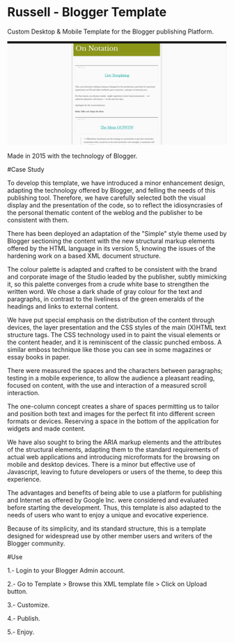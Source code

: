 # Russell - Blogger Template
Custom Desktop & Mobile Template for the Blogger publishing Platform.


 ![](https://github.com/delfiramirez/Russell-blogger-template/blob/master/assets/splash.png)


Made in 2015 with the technology of Blogger.

#Case Study

To develop this template, we have introduced a minor enhancement design, adapting the technology offered by Blogger, and felling the needs of this publishing tool. Therefore, we have carefully selected both the visual display and the presentation of the code, so to reflect the idiosyncrasies of the personal thematic content of the weblog and the publisher to be consistent with them.

There has been deployed an adaptation of the "Simple" style theme used by Blogger sectioning the content with the new structural markup elements offered by the HTML language in its version 5, knowing the issues of the hardening work on a based XML document structure.

The colour palette is adapted and crafted to be consistent with the brand and  corporate image of the Studio leaded by the publisher, subtly mimicking it, so this palette converges from a crude white base to strengthen the written word. We chose a dark shade of gray colour for the text and paragraphs, in contrast to the liveliness of the green emeralds of the headings and links to external content.

We have put special emphasis on the distribution of the content through devices, the layer presentation and the CSS styles of the main (X)HTML text structure tags. 
The CSS technology used in to paint the visual elements or the content header, and it is reminiscent of the classic punched emboss. A similar emboss technique like those you can see in some magazines or essay books in paper. 

There were measured the spaces and the characters between paragraphs; testing in a mobile experience, to allow the audience a pleasant reading, focused on content, with the use and interaction of a measured scroll interaction.

The one-column concept creates a share of spaces permitting us to tailor and position both text and images for the perfect fit into different screen formats or devices. Reserving a space in the bottom of the application for widgets and made content.

We have also sought to bring the ARIA markup elements and the attributes of the structural elements, adapting them to the standard requirements of actual web applications and introducing microformats for the browsing on mobile and desktop devices. There is a minor but effective use of Javascript, leaving to future developers or users of the theme, to deep this experience.

The advantages and benefits of being able to use a platform for publishing and Internet as offered by Google Inc. were considered and evaluated before starting the development. Thus, this template is also adapted to the needs of users who want to enjoy a unique and evocative experience.

Because of its simplicity, and its standard structure, this is a template designed for widespread use by other member users and writers of the Blogger community.

#Use

1.- Login to your Blogger Admin account.

2.- Go to Template > Browse this XML template file > Click on Upload button.

3.- Customize.

4.- Publish.

5.- Enjoy.
